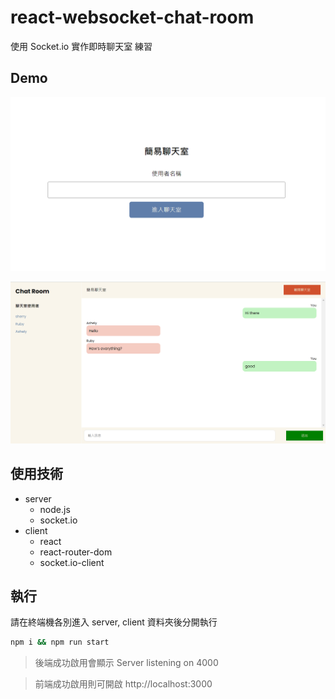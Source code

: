 # react-websocket-chat-room

使用 Socket.io 實作即時聊天室 練習

## Demo

![enter-room](./docs/assets/enter-room.png)

![chat-room](./docs/assets/chat-room.png)

## 使用技術

- server
  - node.js
  - socket.io
- client
  - react
  - react-router-dom
  - socket.io-client

## 執行

請在終端機各別進入 server, client 資料夾後分開執行

```cmd
npm i && npm run start
```

> 後端成功啟用會顯示 Server listening on 4000

> 前端成功啟用則可開啟 http://localhost:3000
